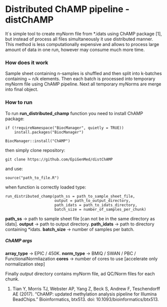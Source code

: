 # Distributed ChAMP pipeline - distChAMP

It`s simple tool to create myNorm file from *.idats using ChAMP package [1], but instead of process all files simultaneously it use distributed manner. This method is less computationally expensive and allows to process large amount of data in one run, however may consume much more time.

### How does it work

Sample sheet containing n-samples is shuffled and then split into k-batches containing ~ n/k elements. Then each batch is processed into temporary myNorm file using ChAMP pipeline. Next all temporary myNorms are merge into final object.


### How to run

To run **run_distributed_champ** function you need to install ChAMP package:

    if (!requireNamespace("BiocManager", quietly = TRUE))
        install.packages("BiocManager")
    
    BiocManager::install("ChAMP")

then simply clone repository:

    git clone https://github.com/EpiGenMed/distChAMP
    
and use:

    source("path_to_file.R")

when function is correctly loaded type:
    
    run_distributed_champ(path_ss = path_to_sample_sheet_file, 
                          output = path_to_output_directory,
                          path_idats = path_to_idats_directory,
                          batch_size = number_of_samples_per_chunk)


**path_ss** -> path to sample sheet file [can not be in the same directory as idats].
**output** -> path to output directory.
**path_idats** -> path to directory containing *idats.
**batch_size** -> number of samples per batch.

##### ChAMP args
**array_type** -> EPIC / 450K.
**norm_type** -> BMIQ / SWAN / PBC / FunctionalNormliazation
**cores** -> number of cores to use [accelerate only normalization step]


Finally *output* directory contains myNorm file, ad QC/Norm files for each chunk. 


1. Tian Y, Morris TJ, Webster AP, Yang Z, Beck S, Andrew F, Teschendorff AE (2017). “ChAMP: updated methylation analysis pipeline for Illumina BeadChips.” Bioinformatics, btx513. doi: 10.1093/bioinformatics/btx513.


